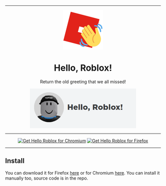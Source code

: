 <hr>

<p align="center"><img src="/images/128.png" alt="hello-roblox logo" height="128"></p>

<h1 align="center">Hello, Roblox!</h1>

<p align="center">Return the old greeting that we all missed!</p>
<p align="center"><img src="/images/home.png" height="128"></p>

<hr>


<p align="center">
  <a href="https://chrome.google.com/webstore/detail/dpceldlkpeeefhaaholbfihfjogjabja"><img src="https://user-images.githubusercontent.com/585534/107280622-91a8ea80-6a26-11eb-8d07-77c548b28665.png" alt="Get Hello Roblox for Chromium"></a>
  <a href="https://addons.mozilla.org/addon/hello-roblox/"><img src="https://user-images.githubusercontent.com/585534/107280546-7b9b2a00-6a26-11eb-8f9f-f95932f4bfec.png" alt="Get Hello Roblox for Firefox"></a>
</p>

<hr>


## Install
You can download it for Firefox <a href="https://addons.mozilla.org/addon/hello-roblox/">here</a> or for Chromium <a href="https://chrome.google.com/webstore/detail/dpceldlkpeeefhaaholbfihfjogjabja">here</a>. You can install it manually too, source code is in the repo.
